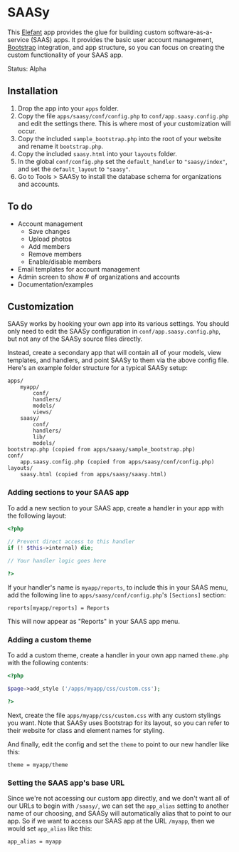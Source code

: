 # SAASy

This [Elefant](http://www.elefantcms.com/) app provides the glue for building custom
software-as-a-service (SAAS) apps. It provides the basic user account management,
[Bootstrap](http://twitter.github.com/bootstrap/index.html) integration, and app
structure, so you can focus on creating the custom functionality of your SAAS app.

Status: Alpha

## Installation

1. Drop the app into your `apps` folder.
2. Copy the file `apps/saasy/conf/config.php` to `conf/app.saasy.config.php` and
   edit the settings there. This is where most of your customization will occur.
3. Copy the included `sample_bootstrap.php` into the root of your website and
   rename it `bootstrap.php`.
4. Copy the included `saasy.html` into your `layouts` folder.
5. In the global `conf/config.php` set the `default_handler` to `"saasy/index"`,
   and set the `default_layout` to `"saasy"`.
6. Go to Tools > SAASy to install the database schema for organizations and accounts.

## To do

* Account management
  * Save changes
  * Upload photos
  * Add members
  * Remove members
  * Enable/disable members
* Email templates for account management
* Admin screen to show # of organizations and accounts
* Documentation/examples

## Customization

SAASy works by hooking your own app into its various settings. You should only need
to edit the SAASy configuration in `conf/app.saasy.config.php`, but not any of the
SAASy source files directly.

Instead, create a secondary app that will contain all of your models, view templates,
and handlers, and point SAASy to them via the above config file. Here's an example
folder structure for a typical SAASy setup:

```
apps/
	myapp/
		conf/
		handlers/
		models/
		views/
	saasy/
		conf/
		handlers/
		lib/
		models/
bootstrap.php (copied from apps/saasy/sample_bootstrap.php)
conf/
	app.saasy.config.php (copied from apps/saasy/conf/config.php)
layouts/
	saasy.html (copied from apps/saasy/saasy.html)
```

### Adding sections to your SAAS app

To add a new section to your SAAS app, create a handler in your app with the following
layout:

```php
<?php

// Prevent direct access to this handler
if (! $this->internal) die;

// Your handler logic goes here

?>
```

If your handler's name is `myapp/reports`, to include this in your SAAS menu, add the
following line to `apps/saasy/conf/config.php`'s `[Sections]` section:

```
reports[myapp/reports] = Reports
```

This will now appear as "Reports" in your SAAS app menu.

### Adding a custom theme

To add a custom theme, create a handler in your own app named `theme.php` with the
following contents:

```php
<?php

$page->add_style ('/apps/myapp/css/custom.css');

?>
```

Next, create the file `apps/myapp/css/custom.css` with any custom stylings you want.
Note that SAASy uses Bootstrap for its layout, so you can refer to their website for
class and element names for styling.

And finally, edit the config and set the `theme` to point to our new handler like this:

```
theme = myapp/theme
```

### Setting the SAAS app's base URL

Since we're not accessing our custom app directly, and we don't want all of our URLs
to begin with `/saasy/`, we can set the `app_alias` setting to another name of our
choosing, and SAASy will automatically alias that to point to our app. So if we want
to access our SAAS app at the URL `/myapp`, then we would set `app_alias` like this:

```
app_alias = myapp
```
